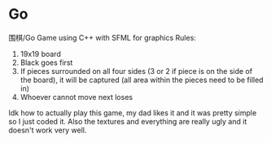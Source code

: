 # Go
围棋/Go Game using C++ with SFML for graphics
Rules:
1. 19x19 board
2. Black goes first
3. If pieces surrounded on all four sides (3 or 2 if piece is on the side of the board), it will be captured (all area within the pieces need to be filled in)
4. Whoever cannot move next loses

Idk how to actually play this game, my dad likes it and it was pretty simple so I just coded it.
Also the textures and everything are really ugly and it doesn't work very well.
